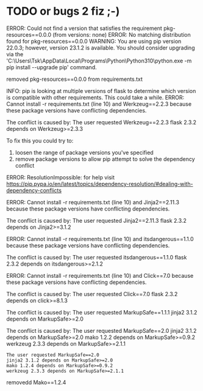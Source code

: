 # TODO or bugs 2 fiz ;-) #


ERROR: Could not find a version that satisfies the requirement pkg-resources==0.0.0 (from versions: none)
ERROR: No matching distribution found for pkg-resources==0.0.0
WARNING: You are using pip version 22.0.3; however, version 23.1.2 is available.
You should consider upgrading via the 'C:\Users\Tsk\AppData\Local\Programs\Python\Python310\python.exe -m pip install --upgrade pip' command.

[]()
[](https://stackoverflow.com/questions/40670602/could-not-find-a-version-that-satisfies-the-requirement-pkg-resources-0-0-0)
[](https://code-specialist.com/python/pkg-resources)

removed pkg-resources==0.0.0 from requirements.txt

INFO: pip is looking at multiple versions of flask to determine which version is compatible with other requirements. This could take a while.
ERROR: Cannot install -r requirements.txt (line 10) and Werkzeug==2.2.3 because these package versions have conflicting dependencies.

The conflict is caused by:
    The user requested Werkzeug==2.2.3
    flask 2.3.2 depends on Werkzeug>=2.3.3

To fix this you could try to:
1. loosen the range of package versions you've specified
2. remove package versions to allow pip attempt to solve the dependency conflict

ERROR: ResolutionImpossible: for help visit https://pip.pypa.io/en/latest/topics/dependency-resolution/#dealing-with-dependency-conflicts

ERROR: Cannot install -r requirements.txt (line 10) and Jinja2==2.11.3 because these package versions have conflicting dependencies.

The conflict is caused by:
    The user requested Jinja2==2.11.3
    flask 2.3.2 depends on Jinja2>=3.1.2

ERROR: Cannot install -r requirements.txt (line 10) and itsdangerous==1.1.0 because these package versions have conflicting dependencies.

The conflict is caused by:
    The user requested itsdangerous==1.1.0
    flask 2.3.2 depends on itsdangerous>=2.1.2

ERROR: Cannot install -r requirements.txt (line 10) and Click==7.0 because these package versions have conflicting dependencies.

The conflict is caused by:
    The user requested Click==7.0
    flask 2.3.2 depends on click>=8.1.3

The conflict is caused by:
    The user requested MarkupSafe==1.1.1
    jinja2 3.1.2 depends on MarkupSafe>=2.0

The conflict is caused by:
    The user requested MarkupSafe==2.0
    jinja2 3.1.2 depends on MarkupSafe>=2.0
    mako 1.2.2 depends on MarkupSafe>=0.9.2
    werkzeug 2.3.3 depends on MarkupSafe>=2.1.1

    The user requested MarkupSafe==2.0
    jinja2 3.1.2 depends on MarkupSafe>=2.0
    mako 1.2.4 depends on MarkupSafe>=0.9.2
    werkzeug 2.3.3 depends on MarkupSafe>=2.1.1


removedd Mako==1.2.4


